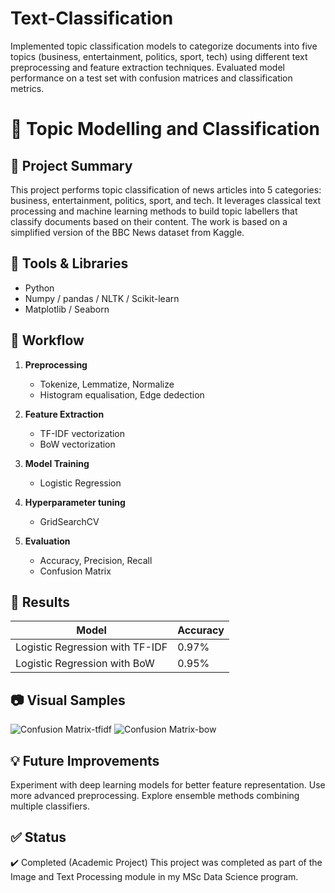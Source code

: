 # Text-Classification
Implemented topic classification models to categorize documents into five topics (business, entertainment, politics, sport, tech) using different text preprocessing and feature extraction techniques. Evaluated model performance on a test set with confusion matrices and classification metrics.


# 📝 Topic Modelling and Classification


## 🧠 Project Summary

This project performs topic classification of news articles into 5 categories: business, entertainment, politics, sport, and tech. It leverages classical text processing and machine learning methods to build topic labellers that classify documents based on their content. The work is based on a simplified version of the BBC News dataset from Kaggle.


## 🔧 Tools & Libraries

- Python
- Numpy / pandas / NLTK / Scikit-learn
- Matplotlib / Seaborn
  

## 🚀 Workflow

1. **Preprocessing**
   - Tokenize, Lemmatize, Normalize
   - Histogram equalisation, Edge dedection

2. **Feature Extraction**
   - TF-IDF vectorization 
   - BoW vectorization 
     
3. **Model Training**
   - Logistic Regression
  
4. **Hyperparameter tuning**
   - GridSearchCV

5. **Evaluation**
   - Accuracy, Precision, Recall
   - Confusion Matrix 


## 🧪 Results

| Model                            | Accuracy 
|----------------------------------|----------
| Logistic Regression with TF-IDF  | 0.97%    
| Logistic Regression with BoW     | 0.95%    


## 📷 Visual Samples

![Confusion Matrix-tfidf](https://github.com/user-attachments/assets/763c9553-954d-4363-8ec7-98639dd13664)
![Confusion Matrix-bow](https://github.com/user-attachments/assets/4a85eac5-c4ea-4fea-97fc-61411cf9b465)


## 💡 Future Improvements

Experiment with deep learning models for better feature representation.
Use more advanced preprocessing.
Explore ensemble methods combining multiple classifiers.


## ✅ Status

✔️ Completed (Academic Project)
This project was completed as part of the Image and Text Processing module in my MSc Data Science program.
